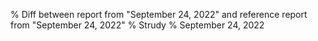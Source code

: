% Diff between report from "September 24, 2022" and reference report from "September 24, 2022"
% Strudy
% September 24, 2022


